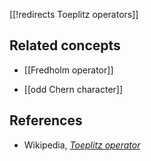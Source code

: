 [[!redirects Toeplitz operators]]


## Related concepts

* [[Fredholm operator]]

* [[odd Chern character]]

## References

* Wikipedia, _[Toeplitz operator](https://en.wikipedia.org/wiki/Toeplitz_operator)_